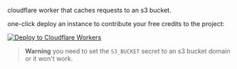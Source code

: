 cloudflare worker that caches requests to an s3 bucket.

one-click deploy an instance to contribute your free credits to the project:

[![Deploy to Cloudflare Workers](https://deploy.workers.cloudflare.com/button)](https://deploy.workers.cloudflare.com/?url=https://github.com/InvisibleSymbol/rp-s3-cache-worker)

> **Warning** 
> you need to set the `S3_BUCKET` secret to an s3 bucket domain or it won't work.
